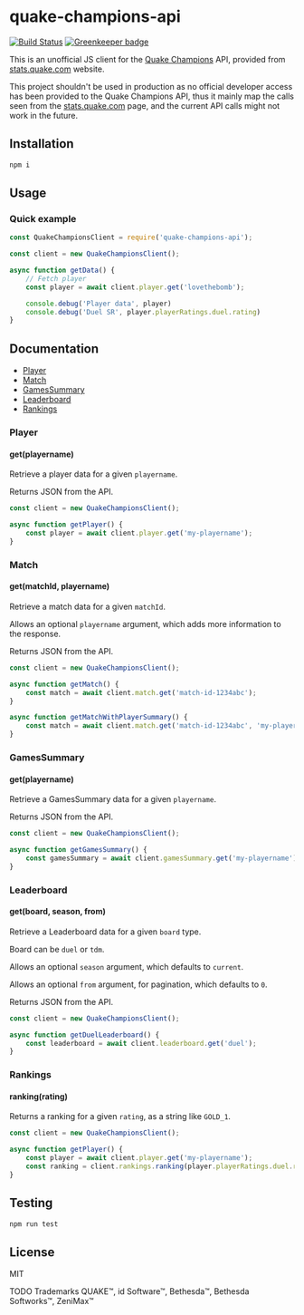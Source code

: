 # quake-champions-api

[![Build Status](https://travis-ci.com/lovethebomb/quake-champions-api.svg?branch=master)](https://travis-ci.com/lovethebomb/quake-champions-api) [![Greenkeeper badge](https://badges.greenkeeper.io/lovethebomb/quake-champions-api.svg)](https://greenkeeper.io/)

This is an unofficial JS client for the [Quake Champions](quake-website) API, provided from [stats.quake.com][quake-stats] website.

This project shouldn't be used in production as no official developer access has been provided to the Quake Champions API, thus it mainly map the calls seen from the [stats.quake.com][quake-stats] page, and the current API calls might not work in the future.

## Installation

```bash
npm i
```

## Usage

### Quick example

```javascript
const QuakeChampionsClient = require('quake-champions-api');

const client = new QuakeChampionsClient();

async function getData() {
    // Fetch player
    const player = await client.player.get('lovethebomb');

    console.debug('Player data', player)
    console.debug('Duel SR', player.playerRatings.duel.rating)
}
```

## Documentation

- [Player](#player)
- [Match](#match)
- [GamesSummary](#gamessummary)
- [Leaderboard](#leaderboard)
- [Rankings](#rankings)

### Player

#### get(playername)

Retrieve a player data for a given `playername`.

Returns JSON from the API.

```javascript
const client = new QuakeChampionsClient();

async function getPlayer() {
    const player = await client.player.get('my-playername');
}
```

### Match

#### get(matchId, playername)

Retrieve a match data for a given `matchId`.

Allows an optional `playername` argument, which adds more information to the response.

Returns JSON from the API.

```javascript
const client = new QuakeChampionsClient();

async function getMatch() {
    const match = await client.match.get('match-id-1234abc');
}

async function getMatchWithPlayerSummary() {
    const match = await client.match.get('match-id-1234abc', 'my-playername');
}
```

### GamesSummary

#### get(playername)

Retrieve a GamesSummary data for a given `playername`.

Returns JSON from the API.

```javascript
const client = new QuakeChampionsClient();

async function getGamesSummary() {
    const gamesSummary = await client.gamesSummary.get('my-playername');
}
```

### Leaderboard

#### get(board, season, from)

Retrieve a Leaderboard data for a given `board` type.

Board can be `duel` or `tdm`.

Allows an optional `season` argument, which defaults to `current`.

Allows an optional `from` argument, for pagination, which defaults to `0`.

Returns JSON from the API.

```javascript
const client = new QuakeChampionsClient();

async function getDuelLeaderboard() {
    const leaderboard = await client.leaderboard.get('duel');
}
```

### Rankings

#### ranking(rating)

Returns a ranking for a given `rating`, as a string like `GOLD_1`.

```javascript
const client = new QuakeChampionsClient();

async function getPlayer() {
    const player = await client.player.get('my-playername');
    const ranking = client.rankings.ranking(player.playerRatings.duel.rating);
}
```

## Testing

```bash
npm run test
```

## License

MIT

TODO Trademarks QUAKE™, id Software™, Bethesda™, Bethesda Softworks™, ZeniMax™

[quake-stats]: https://stats.quake.com
[quake-website]: https://quake.bethesda.net